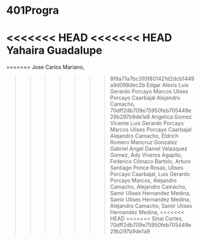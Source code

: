 # 401Progra
<<<<<<< HEAD
<<<<<<< HEAD
Yahaira Guadalupe
=======
=======
Jose Carlos Mariano, 
>>>>>>> 8f8a71a7bc310f801421d2dcb1449a9d098dec2b
Edgar Alexis
Luis Gerardo Porcayo Marcos
Ulises Porcayo Caarbajal
Alejandro Camacho,
>>>>>>> 70dff2db709e75950feb705449e29b297b9de1a9
Angelica Gomez Vicente
Luis Gerardo Porcayo Marcos
Ulises Porcayo Caarbajal
Alejandro Camacho,
Eldrich Romero
Maricruz Gonzalez Gabriel
Angel Daniel Velazquez Gomez,
Ady Viveros Agapito,
Federico Climaco Bartolo,
Arturo Santiago Ponce Rosas,
Ulises Porcayo Caarbajal,
Luis Gerardo Porcayo Marcos,
Alejandro Camacho,
Alejandro Camacho,
Samir Ulises Hernandez Medina,
Samir Ulises Hernandez Medina,
Alejandro Camacho,
Samir Ulises Hernandez Medina,
<<<<<<< HEAD
=======
Sinai Cortes,
>>>>>>> 70dff2db709e75950feb705449e29b297b9de1a9
